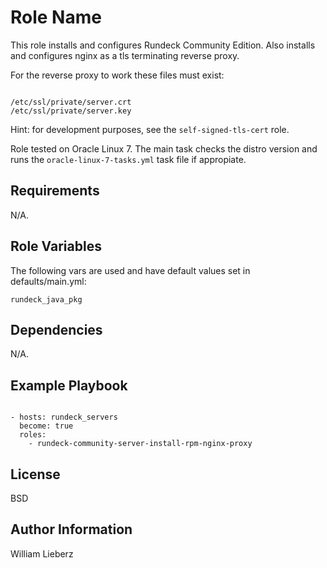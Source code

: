 Role Name
=========

This role installs and configures Rundeck Community Edition. Also installs and configures nginx as a tls terminating reverse proxy.

For the reverse proxy to work these files must exist:

```

/etc/ssl/private/server.crt
/etc/ssl/private/server.key

```

Hint: for development purposes, see the `self-signed-tls-cert` role.

Role tested on Oracle Linux 7. The main task checks the distro version and runs the `oracle-linux-7-tasks.yml` task file if appropiate. 


Requirements
------------

N/A.

Role Variables
--------------

The following vars are used and have default values set in defaults/main.yml:

`rundeck_java_pkg`


Dependencies
------------

N/A.

Example Playbook
----------------

```

- hosts: rundeck_servers
  become: true
  roles:
    - rundeck-community-server-install-rpm-nginx-proxy

```


License
-------

BSD

Author Information
------------------

William Lieberz
